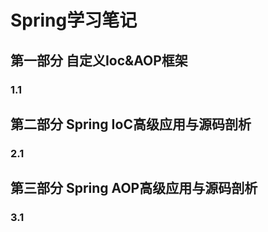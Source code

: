# Spring学习笔记

## 第一部分 自定义Ioc&AOP框架
### 1.1




## 第二部分 Spring IoC高级应用与源码剖析
### 2.1




## 第三部分 Spring AOP高级应用与源码剖析
### 3.1







